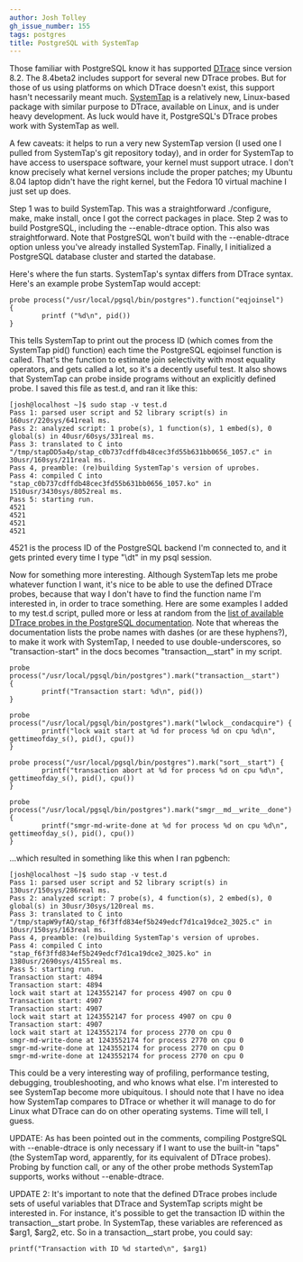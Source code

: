 ```yaml
---
author: Josh Tolley
gh_issue_number: 155
tags: postgres
title: PostgreSQL with SystemTap
---
```




Those familiar with PostgreSQL know it has supported [DTrace](http://en.wikipedia.org/wiki/DTrace) since version 8.2. The 8.4beta2 includes support for several new DTrace probes. But for those of us using platforms on which DTrace doesn't exist, this support hasn't necessarily meant much. [SystemTap](http://sourceware.org/systemtap/) is a relatively new, Linux-based package with similar purpose to DTrace, available on Linux, and is under heavy development. As luck would have it, PostgreSQL's DTrace probes work with SystemTap as well.

A few caveats: it helps to run a very new SystemTap version (I used one I pulled from SystemTap's git repository today), and in order for SystemTap to have access to userspace software, your kernel must support utrace. I don't know precisely what kernel versions include the proper patches; my Ubuntu 8.04 laptop didn't have the right kernel, but the Fedora 10 virtual machine I just set up does.

Step 1 was to build SystemTap. This was a straightforward ./configure, make, make install, once I got the correct packages in place. Step 2 was to build PostgreSQL, including the --enable-dtrace option. This also was straightforward. Note that PostgreSQL won't build with the --enable-dtrace option unless you've already installed SystemTap. Finally, I initialized a PostgreSQL database cluster and started the database.

Here's where the fun starts. SystemTap's syntax differs from DTrace syntax. Here's an example probe SystemTap would accept:

```nohighlight
probe process("/usr/local/pgsql/bin/postgres").function("eqjoinsel")
{
        printf ("%d\n", pid())
}
```

This tells SystemTap to print out the process ID (which comes from the SystemTap pid() function) each time the PostgreSQL eqjoinsel function is called. That's the function to estimate join selectivity with most equality operators, and gets called a lot, so it's a decently useful test. It also shows that SystemTap can probe inside programs without an explicitly defined probe. I saved this file as test.d, and ran it like this:

```nohighlight
[josh@localhost ~]$ sudo stap -v test.d
Pass 1: parsed user script and 52 library script(s) in 160usr/220sys/641real ms.
Pass 2: analyzed script: 1 probe(s), 1 function(s), 1 embed(s), 0 global(s) in 40usr/60sys/331real ms.
Pass 3: translated to C into "/tmp/stapDD5a4p/stap_c0b737cdffdb48cec3fd55b631bb0656_1057.c" in 30usr/160sys/211real ms.
Pass 4, preamble: (re)building SystemTap's version of uprobes.
Pass 4: compiled C into "stap_c0b737cdffdb48cec3fd55b631bb0656_1057.ko" in 1510usr/3430sys/8052real ms.
Pass 5: starting run.
4521
4521
4521
4521
```

4521 is the process ID of the PostgreSQL backend I'm connected to, and it gets printed every time I type "\dt" in my psql session.

Now for something more interesting. Although SystemTap lets me probe whatever function I want, it's nice to be able to use the defined DTrace probes, because that way I don't have to find the function name I'm interested in, in order to trace something. Here are some examples I added to my test.d script, pulled more or less at random from the [list of available DTrace probes in the PostgreSQL documentation](http://www.postgresql.org/docs/8.4/static/dynamic-trace.html). Note that whereas the documentation lists the probe names with dashes (or are these hyphens?), to make it work with SystemTap, I needed to use double-underscores, so "transaction-start" in the docs becomes "transaction__start" in my script.

```nohighlight
probe process("/usr/local/pgsql/bin/postgres").mark("transaction__start")
{      
        printf("Transaction start: %d\n", pid())
}

probe process("/usr/local/pgsql/bin/postgres").mark("lwlock__condacquire") {
        printf("lock wait start at %d for process %d on cpu %d\n", gettimeofday_s(), pid(), cpu())
}

probe process("/usr/local/pgsql/bin/postgres").mark("sort__start") {
        printf("transaction abort at %d for process %d on cpu %d\n", gettimeofday_s(), pid(), cpu())
}

probe process("/usr/local/pgsql/bin/postgres").mark("smgr__md__write__done") {
        printf("smgr-md-write-done at %d for process %d on cpu %d\n", gettimeofday_s(), pid(), cpu())
}
```

...which resulted in something like this when I ran pgbench:

```nohighlight
[josh@localhost ~]$ sudo stap -v test.d
Pass 1: parsed user script and 52 library script(s) in 130usr/150sys/286real ms.
Pass 2: analyzed script: 7 probe(s), 4 function(s), 2 embed(s), 0 global(s) in 30usr/30sys/120real ms.
Pass 3: translated to C into "/tmp/stapW9yfAQ/stap_f6f3ffd834ef5b249edcf7d1ca19dce2_3025.c" in 10usr/150sys/163real ms.
Pass 4, preamble: (re)building SystemTap's version of uprobes.
Pass 4: compiled C into "stap_f6f3ffd834ef5b249edcf7d1ca19dce2_3025.ko" in 1380usr/2690sys/4155real ms.
Pass 5: starting run.
Transaction start: 4894
Transaction start: 4894
lock wait start at 1243552147 for process 4907 on cpu 0
Transaction start: 4907
Transaction start: 4907
lock wait start at 1243552147 for process 4907 on cpu 0
Transaction start: 4907
lock wait start at 1243552174 for process 2770 on cpu 0
smgr-md-write-done at 1243552174 for process 2770 on cpu 0
smgr-md-write-done at 1243552174 for process 2770 on cpu 0
smgr-md-write-done at 1243552174 for process 2770 on cpu 0
```

This could be a very interesting way of profiling, performance testing, debugging, troubleshooting, and who knows what else. I'm interested to see SystemTap become more ubiquitous. I should note that I have no idea how SystemTap compares to DTrace or whether it will manage to do for Linux what DTrace can do on other operating systems. Time will tell, I guess.

UPDATE: As has been pointed out in the comments, compiling PostgreSQL with --enable-dtrace is only necessary if I want to use the built-in "taps" (the SystemTap word, apparently, for its equivalent of DTrace probes). Probing by function call, or any of the other probe methods SystemTap supports, works without --enable-dtrace.

UPDATE 2: It's important to note that the defined DTrace probes include sets of useful variables that DTrace and SystemTap scripts might be interested in. For instance, it's possible to get the transaction ID within the transaction__start probe. In SystemTap, these variables are referenced as $arg1, $arg2, etc. So in a transaction__start probe, you could say:

```nohighlight
printf("Transaction with ID %d started\n", $arg1)
```

